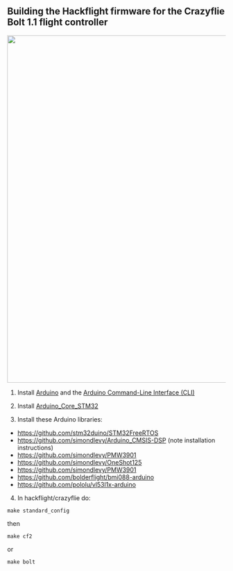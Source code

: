 ## Building the Hackflight firmware for the Crazyflie Bolt 1.1 flight controller

<img src="../media/boltquad2.jpg" width=800>

1. Install [Arduino](https://www.arduino.cc/en/software/) and the
   [Arduino Command-Line Interface (CLI)](https://docs.arduino.cc/arduino-cli/installation/)

2. Install [Arduino_Core_STM32](https://github.com/stm32duino/Arduino_Core_STM32/wiki/Getting-Started)

3. Install these Arduino libraries:

* https://github.com/stm32duino/STM32FreeRTOS
* https://github.com/simondlevy/Arduino_CMSIS-DSP (note installation instructions)
* https://github.com/simondlevy/PMW3901
* https://github.com/simondlevy/OneShot125
* https://github.com/simondlevy/PMW3901
* https://github.com/bolderflight/bmi088-arduino
* https://github.com/pololu/vl53l1x-arduino

4. In hackflight/crazyflie do:

```
make standard_config
```

then

```
make cf2
```

or

```
make bolt
```

